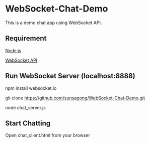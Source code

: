 # WebSocket-Chat-Demo

This is a demo chat app using WebSocket API.

Requirement
-----------
[Node.js](https://nodejs.org/en/download/current/)

[WebSocket API](https://davidwalsh.name/websocket)

Run WebSocket Server (localhost:8888)
---------------
npm install websocket.io

git clone https://github.com/sunsagong/WebSocket-Chat-Demo.git

node chat_server.js


Start Chatting
---------------
Open chat_client.html from your browser
